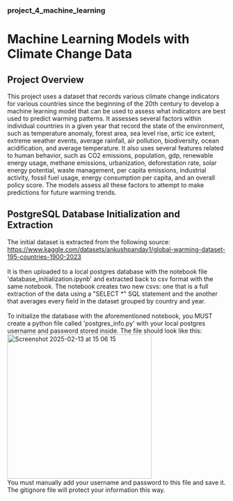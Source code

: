 ### project_4_machine_learning
# Machine Learning Models with Climate Change Data

## Project Overview
This project uses a dataset that records various climate change indicators for various countries since the beginning of the 20th century to develop a machine learning model that can be used to assess what indicators are best used to predict warming patterns. It assesses several factors within individual countries in a given year that record the state of the environment, such as temperature anomaly, forest area, sea level rise, artic ice extent, extreme weather events, average rainfall, air pollution, biodiversity, ocean acidification, and average temperature. It also uses several features related to human behavior, such as CO2 emissions, population, gdp, renewable energy usage, methane emissions, urbanization, deforestation rate, solar energy potential, waste management, per capita emissions, industrial activity, fossil fuel usage, energy consumption per capita, and an overall policy score. The models assess all these factors to attempt to make predictions for future warming trends.

## PostgreSQL Database Initialization and Extraction
The initial dataset is extracted from the following source: <br>
https://www.kaggle.com/datasets/ankushpanday1/global-warming-dataset-195-countries-1900-2023 <br>
<br>
It is then uploaded to a local postgres database with the notebook file 'database_initialization.ipynb' and extracted back to csv format with the same notebook. 
The notebook creates two new csvs: one that is a full extraction of the data using a "SELECT *" SQL statement and the another that averages every field in the dataset grouped by country and year.
<br>
<br>
To initialize the database with the aforementioned notebook, you MUST create a python file called 'postgres_info.py' with your local postgres username and password stored inside. The file should look like this:<br>
<img width="332" alt="Screenshot 2025-02-13 at 15 06 15" src="https://github.com/user-attachments/assets/bc8a7aa5-5d6f-4403-af25-16966dae9edd" /> <br>
You must manually add your username and password to this file and save it. The gitignore file will protect your information this way.
<br>
